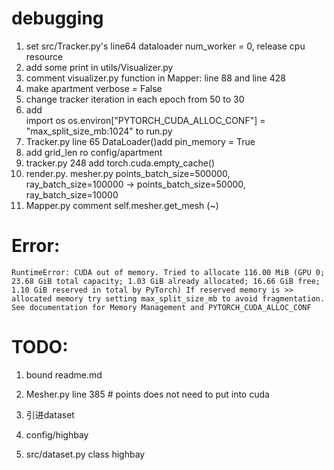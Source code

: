 # debugging
1. set src/Tracker.py's line64 dataloader num_worker = 0, release cpu resource 
2. add some print in utils/Visualizer.py
3. comment visualizer.py function in Mapper: line 88 and line 428
4. make apartment verbose = False
5. change tracker iteration in each epoch from 50 to 30
6. add     
    import os
        os.environ["PYTORCH_CUDA_ALLOC_CONF"] = "max_split_size_mb:1024"
to run.py
7. Tracker.py line 65 DataLoader()add pin_memory = True
8. add grid_len ro config/apartment
9. tracker.py 248 add torch.cuda.empty_cache()
10. render.py. mesher.py points_batch_size=500000, ray_batch_size=100000 -> points_batch_size=50000, ray_batch_size=10000
11. Mapper.py comment self.mesher.get_mesh (~)


# Error:
    RuntimeError: CUDA out of memory. Tried to allocate 116.00 MiB (GPU 0; 23.68 GiB total capacity; 1.03 GiB already allocated; 16.66 GiB free; 1.10 GiB reserved in total by PyTorch) If reserved memory is >> allocated memory try setting max_split_size_mb to avoid fragmentation.  See documentation for Memory Management and PYTORCH_CUDA_ALLOC_CONF


# TODO:
1. bound readme.md
2. Mesher.py line 385 # points does not need to put into cuda

1. 引进dataset
2. config/highbay
3. src/dataset.py class highbay